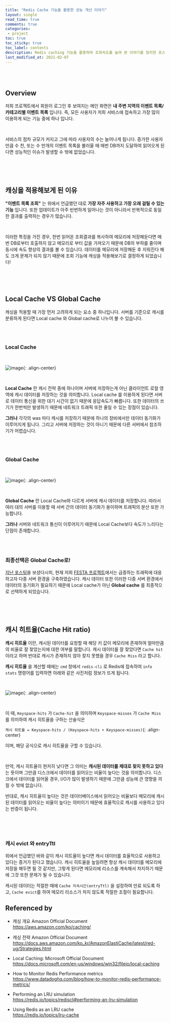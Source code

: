 ```yaml
---
title: "Redis Cache 기능을 활용한 성능 개선 이야기"    
layout: single    
read_time: true    
comments: true   
categories: 
 - project  
toc: true    
toc_sticky: true    
toc_label: contents    
description: Redis caching 기능을 활용하여 조회속도를 높여 본 이야기를 정리한 포스팅
last_modified_at: 2021-02-07     
---
```


<br>
<br>

## Overview 

저희 프로젝트에서 회원이 로그인 후 보여지는 메인 화면은 **내 주변 지역의 이벤트 목록/카테고리별 이벤트 목록** 입니다. 
즉, 모든 사용자가 저희 서비스에 접속하고 가장 많이 이용하게 되는 기능 중에 하나 입니다. 

<br>

서비스의 점차 규모가 커지고 그에 따라 사용자의 수는 늘어나게 됩니다. 증가한 사용자 만큼 수 천, 또는 수 만개의 이벤트 목록을 불러올 때 
매번 DB까지 도달하여 읽어오게 된다면 성능적인 이슈가 발생할 수 밖에 없었습니다. 

<br>
<br>
<br>

## 캐싱을 적용해보게 된 이유

**"이벤트 목록 조회"** 는 위에서 언급했던 대로 **가장 자주 사용하고 가장 오래 걸릴 수 있는 기능** 입니다. 
또한 업데이트가 아주 빈번하게 일어나는 것이 아니라서 반복적으로 동일한 결과를 출력하는 경우가 많습니다. 

<br>

이러한 특징을 가진 경우, 한번 읽어온 조회결과를 복사하여 메모리에 저장해둔다면 매번 DB로부터 호출하지 않고 메모리로 부터 값을 가져오기 때문에 DB의 부하를 줄이며
동시에 속도 향상의 결과를 볼 수 있습니다. 데이터를 메모리에 저장해둔 후 지워진다 해도 크게 문제가 되지 않기 때문에 
조회 기능에 캐싱을 적용해보기로 결정하게 되었습니다!

<br>
<br>
<br>

## Local Cache VS Global Cache

캐싱을 적용할 때 가장 먼저 고려하게 되는 요소 중 하나입니다. 서버를 기준으로 캐시를 분류하게 된다면 
Local cache 와 Global cache로 나누어 볼 수 있습니다.

<br>
<br>

### Local Cache

<br>

![image](https://user-images.githubusercontent.com/58355531/107146758-7dfd7580-698d-11eb-9ff0-b1826c979b06.png){: .align-center}

<br>

**Local Cache** 란 캐시 전략 중에 하나이며 서버에 저장하는게 아닌 클라이언트 로컬 영역에 캐시 데이터를 저장하는 것을 의미합니다. 
Local cache 를 이용하게 된다면 서버로 데이터 통신을 위한 대기 시간이 없기 때문에 응답속도가 빠릅니다. 또한 데이터의 쓰기가 한번씩만
발생하기 때문에 네트워크 트래픽 또한 줄일 수 있는 장점이 있습니다.

**그러나** 각각의 was 마다 캐시를 저장하기 때문에 하나의 장비에서만 데이터 동기화가 이루어지게 됩니다. 그리고 서버에 저장하는 것이 
아니기 때문에 다른 서버에서 참조하기가 어렵습니다. 

<br>
<br>

### Global Cache

<br>

![image](https://user-images.githubusercontent.com/58355531/107146827-dfbddf80-698d-11eb-8d19-fccd6fb39056.png){: .align-center}

<br>

**Global Cache** 란 Local Cache와 다르게 서버에 캐시 데이터를 저장합니다. 따라서 여러 대의 서버를 이용할 때 서버 간의 
데이터 동기화가 용이하며 트래픽의 분산 또한 가능합니다. 

**그러나** 서버와 네트워크 통신이 이루어지기 때문에 Local Cache보다 속도가 느리다는 단점이 존재합니다. 

<br>
<br>

### 최종선택은 Global Cache로!

[지난 포스팅](https://jane096.github.io/project/how-to-solve-server-overload-p3/)을 보셨다시피, 현재 저희 [FESTA 프로젝트](https://github.com/f-lab-edu/event-recommender-festa)에서는 급증하는 트래픽에 대응하고자 다중 서버 환경을 구축하였습니다. 
캐시 데이터 또한 이러한 다중 서버 환경에서 데이터의 동기화가 필요하기 때문에 Local cache가 아닌 **Global cache** 를 
최종적으로 선택하게 되었습니다. 

<br>
<br>
<br>

## 캐시 히트율(Cache Hit ratio)

**캐시 히트율** 이란, 캐시된 데이터를 요청할 때 해당 키 값이 메모리에 존재하여 얼마만큼의 비율로 잘 찾았는지에 대한 여부를 말합니다. 캐시 데이터를 잘 찾았다면 
`Cache hit` 이라고 하며 반대로 캐시가 존재하지 않아 찾지 못했을 경우 `Cache Miss` 라고 합니다. 

**캐시 히트율** 을 계산할 때에는 `cmd` 창에서 `redis-cli` 로  Redis에 접속하여 `info stats` 명령어를 입력하면 아래와 같은 사진처럼 정보가 뜨게 됩니다.

<br>

![image](https://user-images.githubusercontent.com/58355531/107664713-0eaabd00-6cd0-11eb-8107-ad1886440ef7.png){: .align-center}

<br>

이 때, `Keyspace-hits` 가 `Cache-hit` 을 의미하며 `Keyspace-misses` 가 `Cache Miss` 를 의미하여 캐시 히트율을 구하는 산술식은

`캐시 히트율 = Keyspace-hits / (Keyspace-hits + Keyspace-misses)`{: .align-center}      

이며, 해당 공식으로 캐시 히트율을 구할 수 있습니다.

<br>

만약, 캐시 히트율이 현저히 낮다면 그 의미는 **캐시된 데이터를 제대로 찾지 못하고 있다** 는 뜻이며 그만큼 디스크에서 데이터를 읽어오는 비율이 높다는 
것을 의미합니다. 디스크에서 데이터를 읽어올 경우, I/O가 많이 발생하기 때문에 그만큼 성능에 큰 영향을 끼칠 수 밖에 없습니다. 

반대로, 캐시 히트율이 높다는 것은 데이터베이스에서 읽어오는 비율보다 메모리에 캐시된 데이터를 읽어오는 비율이 높다는 의미이기 때문에 효율적으로 
캐시를 사용하고 있다는 반증이 됩니다. 

<br>
<br>
<br>

### 캐시 evict 와 entryTtl 

위에서 언급했던 바와 같이 캐시 히트율이 높다면 캐시 데이터를 효율적으로 사용하고 있다는 증거가 된다고 했습니다. 캐시 히트율을 높일려면 
항상 캐시 데이터를 메모리에 저장을 해두면 될 것 같지만, 그렇게 된다면 메모리에 리소스를 계속해서 차지하기 때문에 그것 또한 문제가 될 수 있습니다. 

캐시된 데이터는 적절한 때에 `Cache 지속시간(entryTtl)` 을 설정하여 만료 되도록 하고, `Cache evict`를 하여 메모리 리소스가 차지 않도록 적절한 조절이 필요합니다.






## Referenced by

- 캐싱 개요 Amazon Official Document      
  <https://aws.amazon.com/ko/caching/>      
  
- 캐싱 전략 Amazon Official Document     
  <https://docs.aws.amazon.com/ko_kr/AmazonElastiCache/latest/red-ug/Strategies.html>     

- Local Caching: Microsoft Official Document      
  <https://docs.microsoft.com/en-us/windows/win32/fileio/local-caching>     
  
- How to Monitor Redis Performance metrics      
  <https://www.datadoghq.com/blog/how-to-monitor-redis-performance-metrics/>       
  
- Performing an LRU simulation     
  <https://redis.io/topics/rediscli#performing-an-lru-simulation>
  
- Using Redis as an LRU cache      
  <https://redis.io/topics/lru-cache>
  
  
  
  



